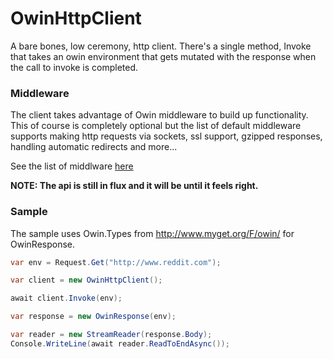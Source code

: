 # OwinHttpClient

A bare bones, low ceremony, http client. There's a single method, Invoke that takes an owin environment
that gets mutated with the response when the call to invoke is completed.

### Middleware 

The client takes advantage of Owin middleware to build up functionality. This of course is completely optional but the list of default
middleware supports making http requests via sockets, ssl support, gzipped responses, handling automatic redirects and more...

See the list of middlware [here](https://github.com/davidfowl/OwinHttpClient/tree/master/OwinHttpClient/Middleware)

**NOTE: The api is still in flux and it will be until it feels right.**

### Sample

The sample uses Owin.Types from http://www.myget.org/F/owin/ for OwinResponse.

```csharp
var env = Request.Get("http://www.reddit.com");

var client = new OwinHttpClient();

await client.Invoke(env);

var response = new OwinResponse(env);

var reader = new StreamReader(response.Body);
Console.WriteLine(await reader.ReadToEndAsync());
```
